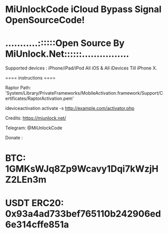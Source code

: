 # MiUnlockCode iCloud Bypass Signal OpenSourceCode!
# ...........::::::Open Source By MiUnlock.Net::::::................

Supported devices : iPhone/iPad/iPod  All iOS & All iDevices Till iPhone X.

==== instructions ====

Raptor Path: 'System/Library/PrivateFrameworks/MobileActivation.framework/Support/Certificates/RaptorActivation.pem'


ideviceactivation activate -s http://example.com/activator.php 


Credits: https://miunlock.net/

Telegram: @MiUnlockCode

Donate :

# BTC: 1GMKsWJq8Zp9Wcavy1Dqi7kWzjHZ2LEn3m

# USDT ERC20: 0x93a4ad733bef765110b242906ed6e314cffe851a
